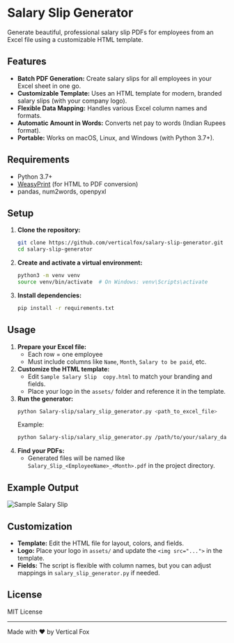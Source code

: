 # Salary Slip Generator

Generate beautiful, professional salary slip PDFs for employees from an Excel file using a customizable HTML template.

## Features
- **Batch PDF Generation:** Create salary slips for all employees in your Excel sheet in one go.
- **Customizable Template:** Uses an HTML template for modern, branded salary slips (with your company logo).
- **Flexible Data Mapping:** Handles various Excel column names and formats.
- **Automatic Amount in Words:** Converts net pay to words (Indian Rupees format).
- **Portable:** Works on macOS, Linux, and Windows (with Python 3.7+).

## Requirements
- Python 3.7+
- [WeasyPrint](https://weasyprint.org/) (for HTML to PDF conversion)
- pandas, num2words, openpyxl

## Setup
1. **Clone the repository:**
   ```sh
   git clone https://github.com/verticalfox/salary-slip-generator.git
   cd salary-slip-generator
   ```
2. **Create and activate a virtual environment:**
   ```sh
   python3 -m venv venv
   source venv/bin/activate  # On Windows: venv\Scripts\activate
   ```
3. **Install dependencies:**
   ```sh
   pip install -r requirements.txt
   ```

## Usage
1. **Prepare your Excel file:**
   - Each row = one employee
   - Must include columns like `Name`, `Month`, `Salary to be paid`, etc.
2. **Customize the HTML template:**
   - Edit `Sample Salary Slip  copy.html` to match your branding and fields.
   - Place your logo in the `assets/` folder and reference it in the template.
3. **Run the generator:**
   ```sh
   python Salary-slip/salary_slip_generator.py <path_to_excel_file>
   ```
   Example:
   ```sh
   python Salary-slip/salary_slip_generator.py /path/to/your/salary_data.xlsx
   ```
4. **Find your PDFs:**
   - Generated files will be named like `Salary_Slip_<EmployeeName>_<Month>.pdf` in the project directory.

## Example Output
![Sample Salary Slip](assets/sample_salary_slip_screenshot.png)

## Customization
- **Template:** Edit the HTML file for layout, colors, and fields.
- **Logo:** Place your logo in `assets/` and update the `<img src="...">` in the template.
- **Fields:** The script is flexible with column names, but you can adjust mappings in `salary_slip_generator.py` if needed.

## License
MIT License

---
Made with ❤️ by Vertical Fox 